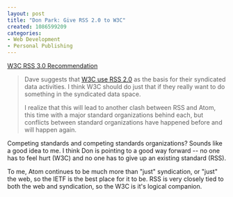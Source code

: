 ```yaml
--- 
layout: post
title: "Don Park: Give RSS 2.0 to W3C"
created: 1086599209
categories: 
- Web Development
- Personal Publishing
---
```

<a href="http://www.docuverse.com/blog/donpark/EntryViewPage.aspx?guid=39b08c7c-6581-4afa-a4da-9e8b2d2f2cab">W3C RSS 3.0 Recommendation</a>
<blockquote>
<p>Dave suggests that <a href="http://archive.scripting.com/2004/06/04#When:8:42:32AM">W3C use RSS 2.0</a> as the basis for their syndicated data activities. I think W3C should do just that if they really want to do something in the syndicated data space.</p>

<p>I realize that this will lead to another clash between RSS and Atom, this time with a major standard organizations behind each, but conflicts between standard organizations have happened before and will happen again.</p></blockquote>

<p>Competing standards and competing standards organizations? Sounds like a good idea to me. I think Don is pointing to a good way forward -- no one has to feel hurt (W3C) and no one has to give up an existing standard (RSS).</p>

<p>To me, Atom continues to be much more than "just" syndication, or "just" the web, so the IETF is the best place for it to be. RSS is very closely tied to both the web and syndication, so the W3C is it's logical companion.</p>
